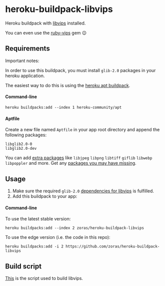 heroku-buildpack-libvips
=====================

Heroku buildpack with [libvips](https://github.com/jcupitt/libvips) installed.

You can even use the [ruby-vips](https://github.com/libvips/ruby-vips) gem 😉

## Requirements

Important notes:

In order to use this buildpack, you must install `glib-2.0` packages in your heroku application.

The easiest way to do this is using the [heroku apt buildpack](https://elements.heroku.com/buildpacks/heroku/heroku-buildpack-apt).
#### Command-line

```
heroku buildpacks:add --index 1 heroku-community/apt
```
#### Aptfile

Create a new file named `Aptfile` in your app root directory and append the following packages:

```
libglib2.0-0
libglib2.0-dev
```

You can add [extra packages](https://libvips.github.io/libvips/install.html#optional-dependencies) like `libjpeg` `libpng` `libtiff` `giflib` `libwebp` `libpoppler` and more.
Get any [packages you may have missing](https://github.com/libvips/libvips/wiki/Build-for-Ubuntu#building-from-source).

## Usage

1. Make sure the required `glib-2.0` [dependencies for libvips](https://libvips.github.io/libvips/install.html#dependencies) is fulfilled.
2. Add this buildpack to your app:
#### Command-line

To use the latest stable version:

```
heroku buildpacks:add --index 2 zoras/heroku-buildpack-libvips
```

To use the edge version (i.e. the code in this repo):

```
heroku buildpacks:add -i 2 https://github.com/zoras/heroku-buildpack-libvips
```

## Build script

[This](./build.sh) is the script used to build libvips.
